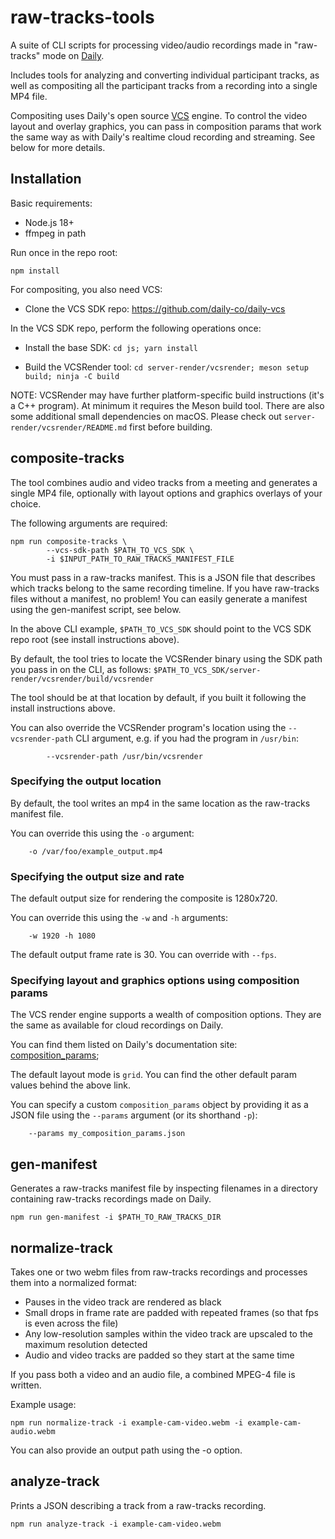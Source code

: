 # raw-tracks-tools

A suite of CLI scripts for processing video/audio recordings made in "raw-tracks" mode on [Daily](https://daily.co).

Includes tools for analyzing and converting individual participant tracks, as well as compositing
all the participant tracks from a recording into a single MP4 file.

Compositing uses Daily's open source [VCS](https://github.com/daily-co/daily-vcs) engine.
To control the video layout and overlay graphics, you can pass in composition params that work
the same way as with Daily's realtime cloud recording and streaming. See below for more details.

## Installation

Basic requirements:

- Node.js 18+
- ffmpeg in path

Run once in the repo root:

`npm install`

For compositing, you also need VCS:

- Clone the VCS SDK repo: https://github.com/daily-co/daily-vcs

In the VCS SDK repo, perform the following operations once:

- Install the base SDK:
  `cd js; yarn install`

- Build the VCSRender tool:
  `cd server-render/vcsrender; meson setup build; ninja -C build`

NOTE: VCSRender may have further platform-specific build instructions (it's a C++ program).
At minimum it requires the Meson build tool. There are also some additional small dependencies on macOS.
Please check out `server-render/vcsrender/README.md` first before building.

## composite-tracks

The tool combines audio and video tracks from a meeting and generates a single MP4 file,
optionally with layout options and graphics overlays of your choice.

The following arguments are required:

```
npm run composite-tracks \
        --vcs-sdk-path $PATH_TO_VCS_SDK \
        -i $INPUT_PATH_TO_RAW_TRACKS_MANIFEST_FILE
```

You must pass in a raw-tracks manifest.
This is a JSON file that describes which tracks belong to the same recording timeline.
If you have raw-tracks files without a manifest, no problem! You can easily generate a manifest using the gen-manifest script, see below.

In the above CLI example, `$PATH_TO_VCS_SDK` should point to the VCS SDK repo root (see install instructions above).

By default, the tool tries to locate the VCSRender binary using the SDK path you pass in on the CLI, as follows:
`$PATH_TO_VCS_SDK/server-render/vcsrender/build/vcsrender`

The tool should be at that location by default, if you built it following the install instructions above.

You can also override the VCSRender program's location using the `--vcsrender-path` CLI argument, e.g. if you had the
program in `/usr/bin`:

```
        --vcsrender-path /usr/bin/vcsrender
```

### Specifying the output location

By default, the tool writes an mp4 in the same location as the raw-tracks manifest file.

You can override this using the `-o` argument:

```
    -o /var/foo/example_output.mp4
```

### Specifying the output size and rate

The default output size for rendering the composite is 1280x720.

You can override this using the `-w` and `-h` arguments:

```
    -w 1920 -h 1080
```

The default output frame rate is 30. You can override with `--fps`.

### Specifying layout and graphics options using composition params

The VCS render engine supports a wealth of composition options. They are the same as available for cloud recordings on Daily.

You can find them listed on Daily's documentation site: [composition_params](https://docs.daily.co/reference/rest-api/rooms/recordings/start#composition-params);

The default layout mode is `grid`. You can find the other default param values behind the above link.

You can specify a custom `composition_params` object by providing it as a JSON file using the `--params` argument (or its shorthand `-p`):

```
    --params my_composition_params.json
```

## gen-manifest

Generates a raw-tracks manifest file by inspecting filenames in a directory containing raw-tracks recordings made on Daily.

```
npm run gen-manifest -i $PATH_TO_RAW_TRACKS_DIR
```

## normalize-track

Takes one or two webm files from raw-tracks recordings and processes them into a normalized format:

- Pauses in the video track are rendered as black
- Small drops in frame rate are padded with repeated frames (so that fps is even across the file)
- Any low-resolution samples within the video track are upscaled to the maximum resolution detected
- Audio and video tracks are padded so they start at the same time

If you pass both a video and an audio file, a combined MPEG-4 file is written.

Example usage:

```
npm run normalize-track -i example-cam-video.webm -i example-cam-audio.webm
```

You can also provide an output path using the -o option.

## analyze-track

Prints a JSON describing a track from a raw-tracks recording.

```
npm run analyze-track -i example-cam-video.webm
```
